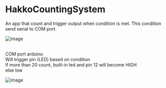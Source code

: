 # HakkoCountingSystem
An app that count and trigger output when condition is met. This condition send serial to COM port.

![image](https://github.com/xhohoho/HakkoCountingSystem/assets/56391044/4f9f7a26-dc76-40e2-b3a0-f0ec0cd6c522)

<br>
COM port arduino<br>
Will trigger pin (LED) based on condition<br>
If more than 20 count, built-in led and pin 12 will become HIGH<br>
else low<br>

![image](https://github.com/xhohoho/HakkoCountingSystem/assets/56391044/649a711e-9433-4986-8868-f976843873ef)

